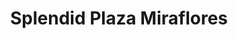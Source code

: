 ---
title: "Splendid Plaza Miraflores"
url: /tegucigalpa/splendid-plaza-miraflores/
shop: general
---